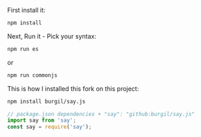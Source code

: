 First install it:
```bash
npm install
```

Next, Run it - Pick your syntax:

```bash
npm run es
```

or

```bash
npm run commonjs
```

This is how I installed this fork on this project:

```bash
npm install burgil/say.js
```

```js
// package.json dependencies + "say": "github:burgil/say.js"
import say from 'say';
const say = require('say');
```
